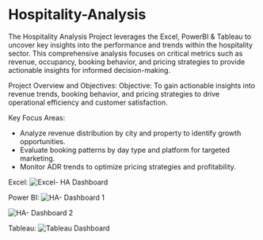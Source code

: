 # Hospitality-Analysis

The Hospitality Analysis Project leverages the Excel, PowerBI & Tableau to uncover key insights into the performance and trends within the hospitality sector. This comprehensive analysis focuses on critical metrics such as revenue, occupancy, booking behavior, and pricing strategies to provide actionable insights for informed decision-making.

Project Overview and Objectives:
Objective:
To gain actionable insights into revenue trends, booking behavior, and pricing strategies to drive operational efficiency and customer satisfaction.

Key Focus Areas:
* Analyze revenue distribution by city and property to identify growth opportunities.
* Evaluate booking patterns by day type and platform for targeted marketing.
* Monitor ADR trends to optimize pricing strategies and profitability.



Excel:
![Excel- HA Dashboard](https://github.com/user-attachments/assets/1473a91c-8814-4d84-813b-023556b45fb7)

Power BI:
![HA- Dashboard 1](https://github.com/user-attachments/assets/737d9306-a9ab-4929-b0fd-0604bc9131b2)

![HA- Dashboard 2](https://github.com/user-attachments/assets/7d0eb789-3f71-4804-85a7-7e6b8e949f06)

Tableau:
![Tableau Dashboard](https://github.com/user-attachments/assets/92190324-0b4b-4993-ad7c-3b0ead3613fa)




